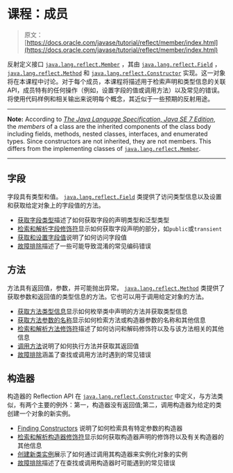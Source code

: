 # 课程：成员

> 原文： [https://docs.oracle.com/javase/tutorial/reflect/member/index.html](https://docs.oracle.com/javase/tutorial/reflect/member/index.html)

反射定义接口 [`java.lang.reflect.Member`](https://docs.oracle.com/javase/8/docs/api/java/lang/reflect/Member.html) ，其由 [`java.lang.reflect.Field`](https://docs.oracle.com/javase/8/docs/api/java/lang/reflect/Field.html) ， [`java.lang.reflect.Method`](https://docs.oracle.com/javase/8/docs/api/java/lang/reflect/Method.html) 和 [`java.lang.reflect.Constructor`](https://docs.oracle.com/javase/8/docs/api/java/lang/reflect/Constructor.html) 实现。这一对象将在本课程中讨论。对于每个成员，本课程将描述用于检索声明和类型信息的关联 API，成员特有的任何操作（例如，设置字段的值或调用方法）以及常见的错误。将使用代码样例和相关输出来说明每个概念，其近似于一些预期的反射用途。

* * *

**Note:** According to [_The Java Language Specification, Java SE 7 Edition_](https://docs.oracle.com/javase/specs/jls/se7/html/index.html), the _members_ of a class are the inherited components of the class body including fields, methods, nested classes, interfaces, and enumerated types. Since constructors are not inherited, they are not members. This differs from the implementing classes of [`java.lang.reflect.Member`](https://docs.oracle.com/javase/8/docs/api/java/lang/reflect/Member.html).

* * *

## 字段

字段具有类型和值。 [`java.lang.reflect.Field`](https://docs.oracle.com/javase/8/docs/api/java/lang/reflect/Field.html) 类提供了访问类型信息以及设置和获取给定对象上的字段值的方法。

*   [获取字段类型](fieldTypes.html)描述了如何获取字段的声明类型和泛型类型
*   [检索和解析字段修饰符](fieldModifiers.html)显示如何获取字段声明的部分，如`public`或`transient`
*   [获取和设置字段值](fieldValues.html)说明了如何访问字段值
*   [故障排除](fieldTrouble.html)描述了一些可能导致混淆的常见编码错误

## 方法

方法具有返回值，参数，并可能抛出异常。 [`java.lang.reflect.Method`](https://docs.oracle.com/javase/8/docs/api/java/lang/reflect/Method.html) 类提供了获取参数和返回值的类型信息的方法。它也可以用于调用给定对象的方法。

*   [获取方法类型信息](methodType.html)显示如何枚举类中声明的方法并获取类型信息
*   [获取方法参数的名称](methodparameterreflection.html)显示如何检索方法或构造器参数的名称和其他信息
*   [检索和解析方法修饰符](methodModifiers.html)描述了如何访问和解码修饰符以及与该方法相关的其他信息
*   [调用方法](methodInvocation.html)说明了如何执行方法并获取其返回值
*   [故障排除](methodTrouble.html)涵盖了查找或调用方法时遇到的常见错误

## 构造器

构造器的 Reflection API 在 [`java.lang.reflect.Constructor`](https://docs.oracle.com/javase/8/docs/api/java/lang/reflect/Constructor.html) 中定义，与方法类似，有两个主要的例外：第一，构造器没有返回值;第二，调用构造器为给定的类创建一个对象的新实例。

*   [Finding Constructors](ctorLocation.html) 说明了如何检索具有特定参数的构造器
*   [检索和解析构造器修饰符](ctorModifiers.html)显示如何获取构造器声明的修饰符以及有关构造器的其他信息
*   [创建新类实例](ctorInstance.html)展示了如何通过调用其构造器来实例化对象的实例
*   [故障排除](ctorTrouble.html)描述了在查找或调用构造器时可能遇到的常见错误